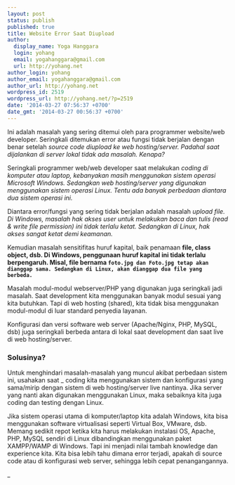 ```yaml
---
layout: post
status: publish
published: true
title: Website Error Saat Diupload
author:
  display_name: Yoga Hanggara
  login: yohang
  email: yogahanggara@gmail.com
  url: http://yohang.net
author_login: yohang
author_email: yogahanggara@gmail.com
author_url: http://yohang.net
wordpress_id: 2519
wordpress_url: http://yohang.net/?p=2519
date: '2014-03-27 07:56:37 +0700'
date_gmt: '2014-03-27 00:56:37 +0700'
---
```

Ini adalah masalah yang sering ditemui oleh para programmer website/web developer. Seringkali ditemukan error atau fungsi tidak berjalan dengan benar setelah _source code diupload ke web hosting/server. Padahal saat dijalankan di server lokal tidak ada masalah. Kenapa?_

Seringkali programmer web/web developer saat melakukan _coding di komputer atau laptop, kebanyakan masih menggunakan sistem operasi Microsoft Windows. Sedangkan web hosting/server yang digunakan menggunakan sistem operasi Linux. Tentu ada banyak perbedaan diantara dua sistem operasi ini._

Diantara error/fungsi yang sering tidak berjalan adalah masalah _upload file. Di Windows, masalah hak akses user untuk melakukan baca dan tulis (read & write file permission) ini tidak terlalu ketat. Sedangkan di Linux, hak akses sangat ketat demi keamanan._

Kemudian masalah sensitifitas huruf kapital, baik penamaan **file, class object, dsb. Di Windows, penggunaan huruf kapital ini tidak terlalu berpengaruh. Misal, file bernama `foto.jpg dan Foto.jpg tetap akan dianggap sama. Sedangkan di Linux, akan dianggap dua file yang berbeda.`**

Masalah modul-modul webserver/PHP yang digunakan juga seringkali jadi masalah. Saat development kita menggunakan banyak modul sesuai yang kita butuhkan. Tapi di web hosting (shared), kita tidak bisa menggunakan modul-modul di luar standard penyedia layanan.

Konfigurasi dan versi software web server (Apache/Nginx, PHP, MySQL, dsb) juga seringkali berbeda antara di lokal saat development dan saat live di web hosting/server.

### Solusinya?
Untuk menghindari masalah-masalah yang muncul akibat perbedaan sistem ini, usahakan saat _ coding kita menggunakan sistem dan konfigurasi yang sama/mirip dengan sistem di web hosting/server live nantinya. Jika server yang nanti akan digunakan menggunakan Linux, maka sebaiknya kita juga coding dan testing dengan Linux.

Jika sistem operasi utama di komputer/laptop kita adalah Windows, kita bisa menggunakan software virtualisasi seperti Virtual Box, VMware, dsb. Memang sedikit repot ketika kita harus melakukan instalasi OS, Apache, PHP, MySQL sendiri di Linux dibandingkan menggunakan paket XAMPP/WAMP di Windows. Tapi ini menjadi nilai tambah knowledge dan experience kita. Kita bisa lebih tahu dimana error terjadi, apakah di source code atau di konfigurasi web server, sehingga lebih cepat penangangannya.

_
